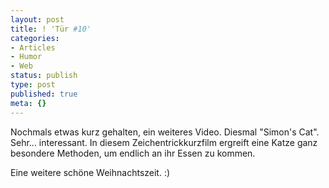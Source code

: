 ```yaml
---
layout: post
title: ! 'Tür #10'
categories:
- Articles
- Humor
- Web
status: publish
type: post
published: true
meta: {}
---
```

Nochmals etwas kurz gehalten, ein weiteres Video. Diesmal "Simon's Cat". Sehr... interessant.
In diesem Zeichentrickkurzfilm ergreift eine Katze ganz besondere Methoden, um endlich an ihr Essen zu kommen. 

Eine weitere schöne Weihnachtszeit. :)
<!--more--><object width="425" height="344"><param name="movie" value="http://www.youtube.com/v/w0ffwDYo00Q&hl=en&fs=1"></param><param name="allowFullScreen" value="true"></param><param name="allowscriptaccess" value="always"></param><embed src="http://www.youtube.com/v/w0ffwDYo00Q&hl=en&fs=1" type="application/x-shockwave-flash" allowscriptaccess="always" allowfullscreen="true" width="425" height="344"></embed></object>
